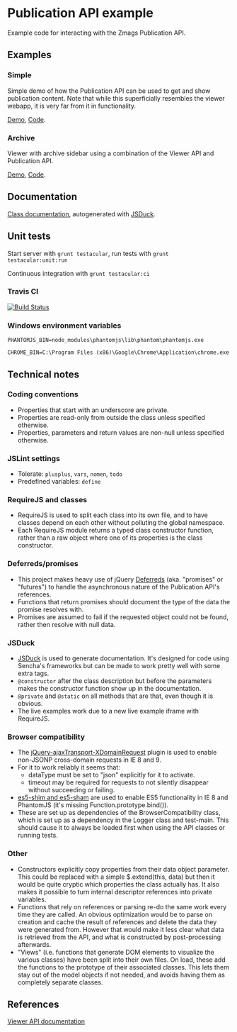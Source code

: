 Publication API example
==========================

Example code for interacting with the Zmags Publication API.

## Examples

### Simple
Simple demo of how the Publication API can be used to get and show publication content. Note that while this superficially resembles the viewer webapp, it is very far from it in functionality.

[Demo](http://lugribossk.github.com/publication-api-experiment/src/main/examples/simple/simple.html), [Code](src/main/examples/simple/simple.js).

### Archive
Viewer with archive sidebar using a combination of the Viewer API and Publication API.

[Demo](http://lugribossk.github.com/publication-api-experiment/src/main/examples/archive/archive.html), [Code](src/main/examples/archive/archive.js).

## Documentation
[Class documentation](http://lugribossk.github.com/publication-api-experiment/docs/index.html), autogenerated with [JSDuck](https://github.com/senchalabs/jsduck).

## Unit tests
Start server with `grunt testacular`, run tests with `grunt testacular:unit:run`

Continuous integration with `grunt testacular:ci`

### Travis CI
[![Build Status](https://travis-ci.org/Lugribossk/publication-api-experiment.png?branch=master)](https://travis-ci.org/Lugribossk/publication-api-experiment)

### Windows environment variables
`PHANTOMJS_BIN=node_modules\phantomjs\lib\phantom\phantomjs.exe`

`CHROME_BIN=C:\Program Files (x86)\Google\Chrome\Application\chrome.exe`

## Technical notes

### Coding conventions
- Properties that start with an underscore are private.
- Properties are read-only from outside the class unless specified otherwise.
- Properties, parameters and return values are non-null unless specified otherwise.

### JSLint settings
- Tolerate: `plusplus`, `vars`, `nomen`, `todo`
- Predefined variables: `define`

### RequireJS and classes
- RequireJS is used to split each class into its own file, and to have classes depend on each other without polluting the global namespace.
- Each RequireJS module returns a typed class constructor function, rather than a raw object where one of its properties is the class constructor.

### Deferreds/promises
- This project makes heavy use of jQuery [Deferreds](http://api.jquery.com/category/deferred-object/) (aka. "promises" or "futures") to handle the asynchronous nature
  of the Publication API's references.
- Functions that return promises should document the type of the data the promise resolves with.
- Promises are assumed to fail if the requested object could not be found, rather then resolve with null data.

### JSDuck
- [JSDuck](https://github.com/senchalabs/jsduck) is used to generate documentation. It's designed for code using Sencha's frameworks but can be made to work pretty well with some extra tags.
- `@constructor` after the class description but before the parameters makes the constructor function show up in the documentation.
- `@private` and `@static` on all methods that are that, even though it is obvious.
- The live examples work due to a new live example iframe with RequireJS.

### Browser compatibility
- The [jQuery-ajaxTransport-XDomainRequest](https://github.com/MoonScript/jQuery-ajaxTransport-XDomainRequest) plugin is used to enable non-JSONP cross-domain requests in IE 8 and 9.
- For it to work reliably it seems that:
   - dataType must be set to "json" explicitly for it to activate.
   - timeout may be required for requests to not silently disappear without succeeding or failing.
- [es5-shim and es5-sham](https://github.com/kriskowal/es5-shim) are used to enable ES5 functionality in IE 8 and PhantomJS (it's missing Function.prototype.bind()).
- These are set up as dependencies of the BrowserCompatibility class, which is set up as a dependency in the Logger class and test-main. This should cause it to always be loaded first when using the API classes or running tests.

### Other
- Constructors explicitly copy properties from their data object parameter. This could be replaced with a
  simple $.extend(this, data) but then it would be quite cryptic which properties the class actually has. It also makes it
  possible to turn internal descriptor references into private variables.
- Functions that rely on references or parsing re-do the same work every time they are called.
  An obvious optimization would be to parse on creation and cache the result of references and delete the data they were generated from.
  However that would make it less clear what data is retrieved from the API, and what is constructed by post-processing afterwards.
- "Views" (i.e. functions that generate DOM elements to visualize the various classes) have been split into their own files. On load, these add the functions to the prototype of their associated classes. This lets them stay out of the model objects if not needed, and avoids having them as completely separate classes.

## References
[Viewer API documentation](http://documentation.zmags.com/viewercommonapi/index.html)
